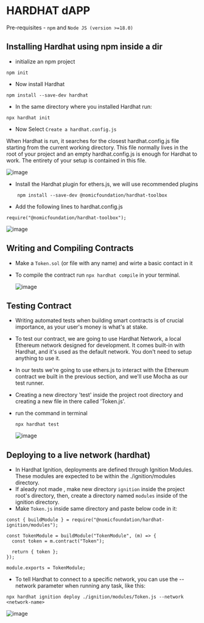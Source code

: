 # HARDHAT dAPP
Pre-requisites -
```npm``` and  ```Node JS (version >=18.0)```

## Installing Hardhat using npm inside a dir
- initialize an npm project
```
npm init
```
- Now install Hardhat
```
npm install --save-dev hardhat
```
- In the same directory where you installed Hardhat run:
```
npx hardhat init
```
- Now Select ```Create a hardhat.config.js```

When Hardhat is run, it searches for the closest hardhat.config.js file starting from the current working directory. This file normally lives in the root of your project and an empty hardhat.config.js is enough for Hardhat to work. The entirety of your setup is contained in this file.

![image](https://github.com/Mragankk/Hardhat_dapp/assets/145200189/30244ad5-401c-411f-b11e-f1606b562eb5)

- Install the Hardhat plugin for ethers.js, we will use recommended plugins 
 ```
     npm install --save-dev @nomicfoundation/hardhat-toolbox
 ```
- Add the following lines to hardhat.config.js
```
require("@nomicfoundation/hardhat-toolbox");
```
![image](https://github.com/Mragankk/Hardhat_dapp/assets/145200189/4a3a6ffb-78eb-4aed-8361-c8d7308812af)

## Writing and Compiling Contracts
- Make a ```Token.sol``` (or file with any name) and wirte a basic contact in it
- To compile the contract run ```npx hardhat compile``` in your terminal.
  
  ![image](https://github.com/Mragankk/Hardhat_dapp/assets/145200189/f7fce044-5394-4198-aad1-d54134f335d5)

## Testing Contract
- Writing automated tests when building smart contracts is of crucial importance, as your user's money is what's at stake.

- To test our contract, we are going to use Hardhat Network, a local Ethereum network designed for development. It comes built-in with Hardhat, and it's used as the default network. You don't need to setup anything to use it.

- In our tests we're going to use ethers.js to interact with the Ethereum contract we built in the previous section, and we'll use Mocha as our test runner.

- Creating a new directory 'test' inside the project root directory and creating a new file in there called 'Token.js'.
- run the command in terminal
  ```
  npx hardhat test
  ```

   ![image](https://github.com/Mragankk/Hardhat_dapp/assets/145200189/8afc1639-be5b-4145-9bb2-5a3f2f877eb6)
## Deploying to a live network (hardhat)
- In Hardhat Ignition, deployments are defined through Ignition Modules. These modules are expected to be within the ./ignition/modules directory.
- If aleady not made , make new directory ```ignition``` inside the project root's directory, then, create a directory named ```modules``` inside of the ignition directory.
- Make ```Token.js``` inside same directory and paste below code in it:
```
const { buildModule } = require("@nomicfoundation/hardhat-ignition/modules");

const TokenModule = buildModule("TokenModule", (m) => {
  const token = m.contract("Token");

  return { token };
});

module.exports = TokenModule;
```
- To tell Hardhat to connect to a specific network, you can use the --network parameter when running any task, like this:
```
npx hardhat ignition deploy ./ignition/modules/Token.js --network <network-name>
```

  ![image](https://github.com/Mragankk/Hardhat_dapp/assets/145200189/ad99f33e-8d77-4540-945a-9c1d643129f5)
